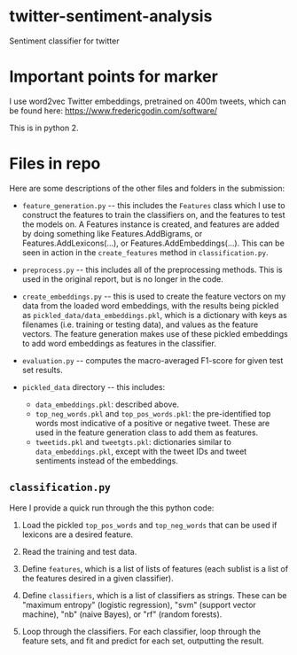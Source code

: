 # twitter-sentiment-analysis
Sentiment classifier for twitter

# Important points for marker

I use word2vec Twitter embeddings, pretrained on 400m tweets, which can be found here: https://www.fredericgodin.com/software/

This is in python 2.

# Files in repo

Here are some descriptions of the other files and folders in the submission:

* ```feature_generation.py``` -- this includes the `Features` class which I use to construct the features to train the classifiers on, and the features to test the models on. A Features instance is created, and features are added by doing something like Features.AddBigrams, or Features.AddLexicons(...), or Features.AddEmbeddings(...). This can be seen in action in the `create_features` method in ```classification.py```.

* ```preprocess.py``` -- this includes all of the preprocessing methods. This is used in the original report, but is no longer in the code.

* ```create_embeddings.py``` -- this is used to create the feature vectors on my data from the loaded word embeddings, with the results being pickled as `pickled_data/data_embeddings.pkl`, which is a dictionary with keys as filenames (i.e. training or testing data), and values as the feature vectors. The feature generation makes use of these pickled embeddings to add word embeddings as features in the classifier.

* ```evaluation.py``` -- computes the macro-averaged F1-score for given test set results.

* ```pickled_data``` directory -- this includes:
  *  `data_embeddings.pkl`: described above.
  *  `top_neg_words.pkl` and `top_pos_words.pkl`: the pre-identified top words most indicative of a positive or negative tweet. These are used in the feature generation class to add them as features.
  *  `tweetids.pkl` and `tweetgts.pkl`: dictionaries similar to `data_embeddings.pkl`, except with the tweet IDs and tweet sentiments instead of the embeddings.

## ```classification.py```

Here I provide a quick run through the this python code:

1. Load the pickled `top_pos_words` and `top_neg_words` that can be used if lexicons are a desired feature.

2. Read the training and test data.

3. Define `features`, which is a list of lists of features (each sublist is a list of the features desired in a given classifier).

4. Define `classifiers`, which is a list of classifiers as strings. These can be "maximum entropy" (logistic regression), "svm" (support vector machine), "nb" (naive Bayes), or "rf" (random forests). 

5. Loop through the classifiers. For each classifier, loop through the feature sets, and fit and predict for each set, outputting the result.
